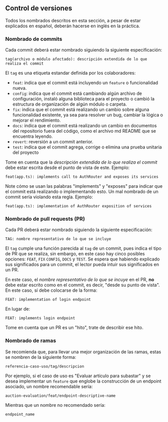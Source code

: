 ## Control de versiones

Todos los nombrados descritos en esta sección, a pesar de estar explicados en español, deberán hacerse
en inglés en la práctica.

### Nombrado de commits

Cada commit deberá estar nombrado siguiendo la siguiente especificación:

```tag(archivo o módulo afectado): descripción extendida de lo que realiza el commit```

El `tag` es una etiqueta estandar definida por los colaboradores:

* `feat`: indica que el commit está incluyendo un `feature` o funcionalidad nueva.
* `config`: indica que el commit está cambiando algún archivo de configuración, instaló alguna biblioteca 
para el proyecto o cambió la estructura de organización de algún módulo o carpeta.
* `fix`: indica que el commit está realizando un cambio sobre alguna funcionalidad existente, ya sea para resolver
un bug, cambiar la lógica o mejorar el rendimiento.
* `docs`: indica que el commit está realizando un cambio en documentos del repositorio fuera del código, como 
el archivo md README que se encuentra leyendo.
* `revert`: reversión a un commit anterior.
* `test`: indica que el commit agrega, corrige o elimina una prueba unitaria del proyecto

Tome en cuenta que la _descripción extendida de lo que realiza el commit_ debe estar escrita desde el punto de vista
de este. Ejemplo:

`feat(app.ts): implements call to AuthRouter and exposes its services`

Note cómo se usan las palabras "implements" y "exposes" para indicar que el commit está realizando o implementando
esto. Un mal nombrado de un commit sería violando esta regla. Ejemplo:

`feat(app.ts): implementation of AuthRouter exposition of services`

### Nombrado de pull requests (PR)

Cada PR deberá estar nombrado siguiendo la siguiente especificación:

```TAG: nombre representativo de lo que se incluye```

El `tag` cumple una función parecida al `tag` de un commit, pues indica el tipo de PR que se realiza, sin embargo, en este
caso hay cinco posibles opciones: `FEAT`, `FIX` `CONFIG`, `DOCS` y `TEST`. Se espera que habiendo explicado sus significados
para un commit, el lector pueda intuir sus significados en un PR.

En este caso, el _nombre representativo de lo que se incuye_ en el PR, **no** debe estar escrito como en el commit, es decir, 
"desde su punto de vista". En este caso, sí debe colocarse de la forma:

```FEAT: implementation of login endpoint```

En lugar de:

```FEAT: implements login endpoint```

Tome en cuenta que un PR es un "hito", trate de describir ese hito. 

### Nombrado de ramas

Se recomienda que, para llevar una mejor organización de las ramas, estas se nombren de la siguiente forma:

```referencia-caso-uso/tag/descripcion```

Por ejemplo, si el caso de uso es "Evaluar artículo para subastar" y se desea implementar un `feature` que englobe la 
construcción de un endpoint asociado, un nombre recomendable sería:

```auction-evaluation/feat/endpoint-descriptive-name```

Mientras que un nombre no recomendado sería:

```endpoint_name```
